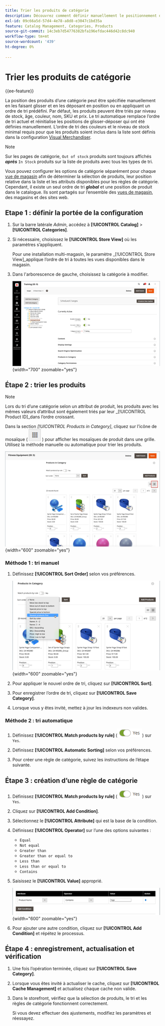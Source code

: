 ```yaml
---
title: Trier les produits de catégorie
description: Découvrez comment définir manuellement le positionnement des produits dans une catégorie ou en appliquant un ordre de tri prédéfini.
exl-id: 09c66a5d-57d4-4e78-a8d8-e3047c1bd35a
feature: Catalog Management, Categories, Products
source-git-commit: 14c3eb7d54776382bfa196efdac446d42c8dc940
workflow-type: tm+mt
source-wordcount: '439'
ht-degree: 0%

---
```


# Trier les produits de catégorie

{{ee-feature}}

La position des produits d’une catégorie peut être spécifiée manuellement en les faisant glisser et en les déposant en position ou en appliquant un ordre de tri prédéfini. Par défaut, les produits peuvent être triés par niveau de stock, âge, couleur, nom, SKU et prix. Le tri automatique remplace l’ordre de tri actuel et réinitialise les positions de glisser-déposer qui ont été définies manuellement. L’ordre de tri des couleurs et le niveau de stock minimal requis pour que les produits soient inclus dans la liste sont définis dans la configuration [Visual Merchandiser](../configuration-reference/catalog/visual-merchandiser.md).

>[!NOTE]
>
>Sur les pages de catégorie, `Out of stock` produits sont toujours affichés **_après_** `In Stock` produits sur la liste de produits avec tous les types de tri.

Vous pouvez configurer les options de catégorie séparément pour chaque [vue de magasin](../stores-purchase/stores.md#add-stores) afin de déterminer la sélection de produits, leur position relative dans la liste et les attributs disponibles pour les règles de catégorie. Cependant, il existe un seul ordre de tri **_global_** et une position de produit dans le catalogue. Ils sont partagés sur l’ensemble des [vues de magasin](../stores-purchase/store-views.md), des magasins et des sites web.

## Etape 1 : définir la portée de la configuration

1. Sur la barre latérale _Admin_, accédez à **[!UICONTROL Catalog]** > **[!UICONTROL Categories]**.

1. Si nécessaire, choisissez le **[!UICONTROL Store View]** où les paramètres s’appliquent.

   Pour une installation multi-magasin, le paramètre _[!UICONTROL Store View]_applique l’ordre de tri à toutes les vues disponibles dans le magasin.

1. Dans l&#39;arborescence de gauche, choisissez la catégorie à modifier.

   ![Arborescence de catégorie](./assets/category-selected.png){width="700" zoomable="yes"}

## Étape 2 : trier les produits

>[!NOTE]
>
>Lors du tri d’une catégorie selon un attribut de produit, les produits avec les mêmes valeurs d’attribut sont également triés par leur _[!UICONTROL Product ID]_dans l’ordre croissant.

Dans la section _[!UICONTROL Products in Category]_, cliquez sur l’icône de mosaïque ( ![Afficher les mosaïques](../assets/icon-view-tiles.png) ) pour afficher les mosaïques de produit dans une grille. Utilisez la méthode manuelle ou automatique pour trier les produits.

![Mosaïques de produit](./assets/category-products-tiles.png){width="600" zoomable="yes"}

### Méthode 1 : tri manuel

1. Définissez **[!UICONTROL Sort Order]** selon vos préférences.

   ![Ordre de tri](./assets/category-edit-sort-order.png){width="600" zoomable="yes"}

1. Pour appliquer le nouvel ordre de tri, cliquez sur **[!UICONTROL Sort]**.

1. Pour enregistrer l’ordre de tri, cliquez sur **[!UICONTROL Save Category]**.

1. Lorsque vous y êtes invité, mettez à jour les indexeurs non valides.

### Méthode 2 : tri automatique

1. Définissez **[!UICONTROL Match products by rule]** (![/Toggle yes](../assets/toggle-yes.png)) sur `Yes`.


1. Définissez **[!UICONTROL Automatic Sorting]** selon vos préférences.

1. Pour créer une règle de catégorie, suivez les instructions de l’étape suivante.

## Étape 3 : création d’une règle de catégorie

1. Définissez **[!UICONTROL Match products by rule]** (![/Toggle yes](../assets/toggle-yes.png)) sur `Yes`.

1. Cliquez sur **[!UICONTROL Add Condition]**.

1. Sélectionnez le **[!UICONTROL Attribute]** qui est la base de la condition.

1. Définissez **[!UICONTROL Operator]** sur l’une des options suivantes :

   - `Equal`
   - `Not equal`
   - `Greater than`
   - `Greater than or equal to`
   - `Less than`
   - `Less than or equal to`
   - `Contains`

1. Saisissez le **[!UICONTROL Value]** approprié.

   ![Condition de catégorie](./assets/category-rule-create.png){width="600" zoomable="yes"}

1. Pour ajouter une autre condition, cliquez sur **[!UICONTROL Add Condition]** et répétez le processus.

## Étape 4 : enregistrement, actualisation et vérification

1. Une fois l’opération terminée, cliquez sur **[!UICONTROL Save Category]**.

1. Lorsque vous êtes invité à actualiser le cache, cliquez sur **[!UICONTROL Cache Management]** et actualisez chaque cache non valide.

1. Dans le storefront, vérifiez que la sélection de produits, le tri et les règles de catégorie fonctionnent correctement.

   Si vous devez effectuer des ajustements, modifiez les paramètres et réessayez.
